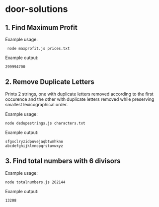 # door-solutions

## 1. Find Maximum Profit

Example usage:
```
 node maxprofit.js prices.txt
```
Example output:
```
299994700
```

## 2. Remove Duplicate Letters

Prints 2 strings, one with duplicate letters removed according to the first occurence and the other with duplicate letters removed while preserving smallest lexicographical order.

Example usage:
```
node dedupestrings.js characters.txt
```
Example output:
```
sfgxclryzidpuvejaqbtwmhkno
abcdefghijklmnopqrstuvwxyz
```

## 3. Find total numbers with 6 divisors

Example usage:
```
node totalnumbers.js 262144
```
Example output:
```
13208
```
